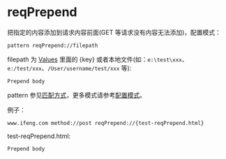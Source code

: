 # reqPrepend

把指定的内容添加到请求内容前面(GET 等请求没有内容无法添加)，配置模式：

	pattern reqPrepend://filepath

filepath 为 [Values](http://local.whistlejs.com/#values) 里面的 {key} 或者本地文件(如：`e:\test\xxx`、`e:/test/xxx`、`/User/username/test/xxx` 等):

	Prepend body

pattern 参见[匹配方式](#pattern)，更多模式请参考[配置模式](#mode)。

例子：

	www.ifeng.com method://post reqPrepend://{test-reqPrepend.html}


test-reqPrepend.html:

	Prepend body
